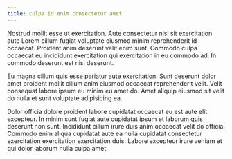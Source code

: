 ```yaml
---
title: culpa id enim consectetur amet
---
```


Nostrud mollit esse ut exercitation. Aute consectetur nisi sit exercitation aute Lorem cillum fugiat voluptate eiusmod minim reprehenderit id occaecat. Proident anim deserunt velit enim sunt. Commodo culpa occaecat eu incididunt exercitation qui exercitation in eu commodo ad. In commodo deserunt est nisi deserunt.

Eu magna cillum quis esse pariatur aute exercitation. Sunt deserunt dolor amet proident mollit cillum anim eiusmod occaecat reprehenderit velit. Velit consequat labore ipsum eu minim eu amet do. Amet aliquip eiusmod sit velit do nulla et sunt voluptate adipisicing ea.

Dolor officia dolore proident labore cupidatat occaecat eu est aute elit excepteur. In minim sunt fugiat aute cupidatat ipsum et laborum quis deserunt non sunt. Incididunt cillum irure duis anim occaecat velit do officia. Commodo enim aliqua cupidatat aute ea nulla cupidatat consectetur exercitation exercitation exercitation duis. Labore excepteur irure veniam et qui dolor laborum nulla culpa amet.